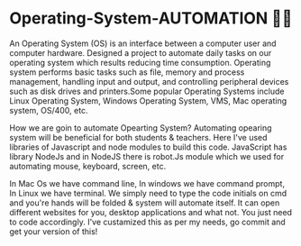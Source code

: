 # Operating-System-AUTOMATION 👩‍💻
An Operating System (OS) is an interface between a computer user and computer hardware.  Designed a project to automate daily tasks on our operating system which results reducing time consumption.
 Operating system performs basic tasks such as file, memory and process management, handling input and output, and controlling peripheral devices such as disk drives and printers.Some popular Operating Systems include Linux Operating System, Windows Operating System, VMS, Mac operating system, OS/400, etc. 
 
 How we are goin to automate Opearting System?
 Automating opearing system will be beneficial for both students & teachers. Here I've used libraries of Javascript and node modules to build this code. 
 JavaScript has library NodeJs and in NodeJS there is robot.Js module which we used for automating mouse, keyboard, screen, etc.
 
 In Mac Os we have command line, In windows we have command prompt, In Linux we have terminal. We simply need to type the code initials on cmd and you're hands will be folded & system will automate itself.
 It can open different websites for you, desktop applications and what not. You just need to code accordingly.
 I've custamized this as per my needs, go commit and get your version of this!
